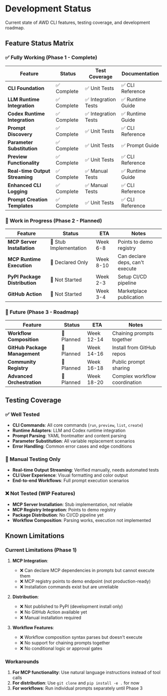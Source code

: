 # Development Status

Current state of AWD CLI features, testing coverage, and development roadmap.

## Feature Status Matrix

### ✅ Fully Working (Phase 1 - Complete)
| Feature | Status | Test Coverage | Documentation |
|---------|--------|---------------|---------------|
| **CLI Foundation** | ✅ Complete | ✅ Unit Tests | ✅ CLI Reference |
| **LLM Runtime Integration** | ✅ Complete | ✅ Integration Tests | ✅ Runtime Guide |
| **Codex Runtime Integration** | ✅ Complete | ✅ Integration Tests | ✅ Runtime Guide |
| **Prompt Discovery** | ✅ Complete | ✅ Unit Tests | ✅ CLI Reference |
| **Parameter Substitution** | ✅ Complete | ✅ Unit Tests | ✅ Prompt Guide |
| **Preview Functionality** | ✅ Complete | ✅ Unit Tests | ✅ CLI Reference |
| **Real-time Output Streaming** | ✅ Complete | ✅ Manual Tests | ✅ Runtime Guide |
| **Enhanced CLI Logging** | ✅ Complete | ✅ Manual Tests | ✅ CLI Reference |
| **Prompt Creation Templates** | ✅ Complete | ✅ Unit Tests | ✅ CLI Reference |

### 🚧 Work in Progress (Phase 2 - Planned)
| Feature | Status | ETA | Notes |
|---------|--------|-----|-------|
| **MCP Server Installation** | 🚧 Stub Implementation | Week 6-8 | Points to demo registry |
| **MCP Runtime Execution** | 🚧 Declared Only | Week 8-10 | Can declare deps, can't execute |
| **PyPI Package Distribution** | 🚧 Not Started | Week 2-3 | Setup CI/CD pipeline |
| **GitHub Action** | 🚧 Not Started | Week 3-4 | Marketplace publication |

### 🔮 Future (Phase 3 - Roadmap)
| Feature | Status | ETA | Notes |
|---------|--------|-----|-------|
| **Workflow Composition** | 🔮 Planned | Week 12-14 | Chaining prompts together |
| **GitHub Package Management** | 🔮 Planned | Week 14-16 | Install from GitHub repos |
| **Community Registry** | 🔮 Planned | Week 16-18 | Public prompt sharing |
| **Advanced Orchestration** | 🔮 Planned | Week 18-20 | Complex workflow coordination |

## Testing Coverage

### ✅ Well Tested
- **CLI Commands**: All core commands (`run`, `preview`, `list`, `create`)
- **Runtime Adapters**: LLM and Codex runtime integration
- **Prompt Parsing**: YAML frontmatter and content parsing
- **Parameter Substitution**: All variable replacement scenarios
- **Error Handling**: Common error cases and edge conditions

### 🧪 Manual Testing Only
- **Real-time Output Streaming**: Verified manually, needs automated tests
- **CLI User Experience**: Visual formatting and color output
- **End-to-end Workflows**: Full prompt execution scenarios

### ❌ Not Tested (WIP Features)
- **MCP Server Installation**: Stub implementation, not reliable
- **MCP Registry Integration**: Points to demo registry
- **Package Distribution**: No CI/CD pipeline yet
- **Workflow Composition**: Parsing works, execution not implemented

## Known Limitations

### Current Limitations (Phase 1)
1. **MCP Integration**: 
   - ❌ Can declare MCP dependencies in prompts but cannot execute them
   - ❌ MCP registry points to demo endpoint (not production-ready)
   - ❌ Installation commands exist but are unreliable

2. **Distribution**:
   - ❌ Not published to PyPI (development install only)
   - ❌ No GitHub Action available yet
   - ❌ Manual installation required

3. **Workflow Features**:
   - ❌ Workflow composition syntax parses but doesn't execute
   - ❌ No support for chaining prompts together
   - ❌ No conditional logic or approval gates

### Workarounds
1. **For MCP functionality**: Use natural language instructions instead of tool calls
2. **For distribution**: Use `git clone` and `pip install -e .` for now
3. **For workflows**: Run individual prompts separately until Phase 3